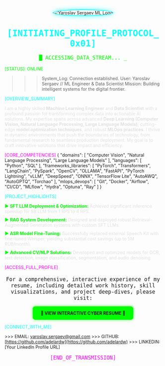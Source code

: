 <p align="center">
<img src="https://www.google.com/search?q=https://placehold.co/180x180/0a0a2a/00ff00%3Ftext%3DYAROSLAV%250ASERGAEV%250A_ML_%26font%3DSpace%2520Mono" alt="Yaroslav Sergaev ML Logo" style="border-radius: 50%; border: 2px solid #00ffff; box-shadow: 0 0 15px rgba(0, 255, 255, 0.7);">
</p>

<h1 align="center" style="color: #00ffff; font-family: 'Space Mono', monospace;">[INITIATING_PROFILE_PROTOCOL_0x01]</h1>
<p align="center" style="color: #00ff00; font-family: 'Space Mono', monospace; font-size: 1.2em;">
<span style="font-weight: bold;">█</span> ACCESSING_DATA_STREAM... _
</p>

<span style="color: #00ff00;">[STATUS]: ONLINE</span>
>>> System_Log: Connection established.
>>> User: Yaroslav Sergaev // ML Engineer & Data Scientist
>>> Mission: Building intelligent systems for the digital frontier.

<span style="color: #00ffff;">[OVERVIEW_SUMMARY]</span>
<p style="color: #e0e0e0; font-family: 'Inter', sans-serif;">
I am a highly skilled <strong>Machine Learning Engineer</strong> and <strong>Data Scientist</strong> with a profound passion for transforming complex data into actionable AI solutions. My expertise spans across advanced <strong>Deep Learning (Computer Vision, Natural Language Processing, Large Language Models)</strong>, cutting-edge <strong>model optimization techniques</strong>, and robust <strong>MLOps practices</strong>. I thrive in dynamic environments that push the boundaries of technology, from fundamental research to seamless production deployment. My goal is to craft innovative solutions that drive impact and efficiency.
</p>

<span style="color: #ff00ff;">[CORE_COMPETENCIES]</span>
{
  "domains": [
    "Computer Vision",
    "Natural Language Processing",
    "Large Language Models"
  ],
  "languages": [
    "Python",
    "SQL"
  ],
  "frameworks_libraries": [
    "PyTorch", "Transformers", "LangChain", "PySpark", "OpenCV", "OLLAMA", "FastAPI", "PyTorch Lightning",
    "vLLM", "DeepSpeed", "ONNX", "TensorFlow Lite", "AutoAWQ", "AutoGPTQ", "Torchao"
  ],
  "mlops_devops": [
    "Git", "Docker", "Airflow", "CI/CD", "MLflow", "Hydra", "Optuna", "Ray"
  ]
}

<span style="color: #00ffff;">[PROJECT_HIGHLIGHTS]</span>
<ul style="list-style: none; padding-left: 0;">
<li style="margin-bottom: 10px; color: #e0e0e0; font-family: 'Inter', sans-serif;">
<span style="color: #00ff00; font-weight: bold;">&#9658; SFT LLM Deployment & Optimization:</span> Achieved significant inference speedup for 8B LLM from 1 RPS to 4 RPS.
</li>
<li style="margin-bottom: 10px; color: #e0e0e0; font-family: 'Inter', sans-serif;">
<span style="color: #00ff00; font-weight: bold;">&#9658; RAG System Development:</span> Designed and deployed robust Retrieval-Augmented Generation systems with custom SFT LLMs.
</li>
<li style="margin-bottom: 10px; color: #e0e0e0; font-family: 'Inter', sans-serif;">
<span style="color: #00ff00; font-weight: bold;">&#9658; ASR Model Fine-Tuning:</span> Successfully replaced external Speech Kit with fine-tuned Whisper, yielding substantial cost savings (up to 5M RUB/month).
</li>
<li style="margin-bottom: 10px; color: #e0e0e0; font-family: 'Inter', sans-serif;">
<span style="color: #00ff00; font-weight: bold;">&#9658; Advanced CV/NLP Solutions:</span> Developed and optimized models for OCR, text detection, image classification, segmentation, and audio denoising.
</li>
</ul>

<span style="color: #ff00ff;">[ACCESS_FULL_PROFILE]</span>
<p align="center" style="font-family: 'Space Mono', monospace; font-size: 1.2em; margin-top: 20px;">
For a comprehensive, interactive experience of my resume, including detailed work history, skill visualizations, and project deep-dives, please visit:
</p>
<p align="center" style="margin-top: 15px;">
<a href="https://adelardw.github.io/cv/" style="display: inline-block; padding: 12px 25px; background-color: #00ff00; color: #1a1a1a; text-decoration: none; border-radius: 8px; font-weight: bold; font-family: 'Inter', sans-serif; box-shadow: 0 0 10px rgba(0, 255, 0, 0.7); transition: all 0.3s ease; border: 1px solid #00ff00;">
🔗 VIEW INTERACTIVE CYBER RESUME 🔗
</a>
</p>

<span style="color: #00ffff;">[CONNECT_WITH_ME]</span>
<p style="color: #e0e0e0; font-family: 'Space Mono', monospace; font-size: 0.9em;">

&gt;&gt;&gt; EMAIL: yaroslav.sergaev@gmail.com
&gt;&gt;&gt; GITHUB: [https://github.com/adelardw](https://github.com/adelardw)
&gt;&gt;&gt; LINKEDIN: [Your LinkedIn Profile URL]

</p>

<p align="center" style="color: #ff00ff; font-family: 'Space Mono', monospace; font-size: 1.2em;">[END_OF_TRANSMISSION]</p>
